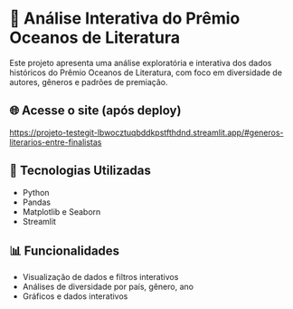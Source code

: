 # 📘 Análise Interativa do Prêmio Oceanos de Literatura

Este projeto apresenta uma análise exploratória e interativa dos dados históricos do Prêmio Oceanos de Literatura, com foco em diversidade de autores, gêneros e padrões de premiação.

## 🌐 Acesse o site (após deploy)

https://projeto-testegit-lbwocztuqbddkpstfthdnd.streamlit.app/#generos-literarios-entre-finalistas

## 🧠 Tecnologias Utilizadas
- Python
- Pandas
- Matplotlib e Seaborn
- Streamlit

## 📊 Funcionalidades
- Visualização de dados e filtros interativos
- Análises de diversidade por país, gênero, ano
- Gráficos e dados interativos

